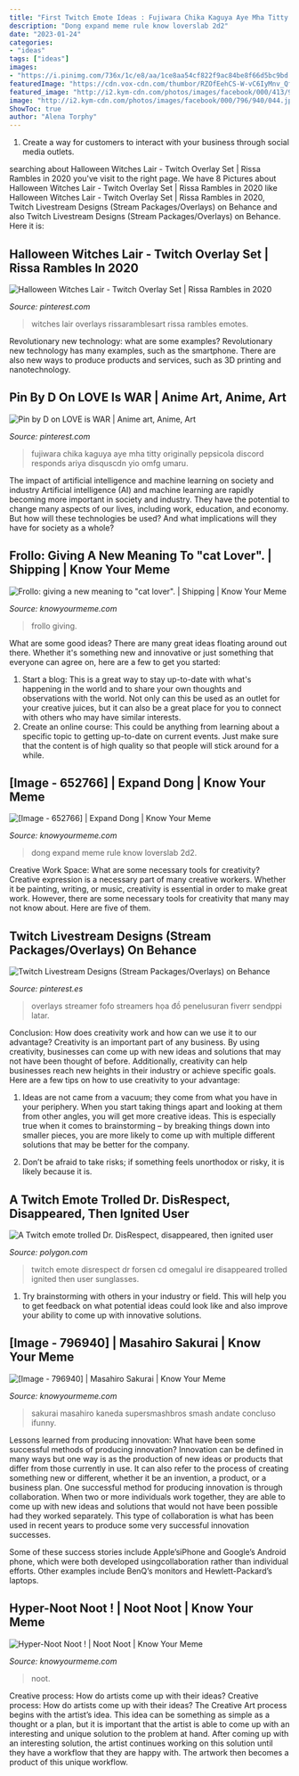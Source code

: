 ```yaml
---
title: "First Twitch Emote Ideas : Fujiwara Chika Kaguya Aye Mha Titty Originally Pepsicola Discord Responds Ariya Disquscdn Yio Omfg Umaru"
description: "Dong expand meme rule know loverslab 2d2"
date: "2023-01-24"
categories:
- "ideas"
tags: ["ideas"]
images:
- "https://i.pinimg.com/736x/1c/e8/aa/1ce8aa54cf822f9ac84be8f66d5bc9bd.jpg"
featuredImage: "https://cdn.vox-cdn.com/thumbor/RZOfEehCS-W-vC6IyMnv_Qfy_nI=/0x0:112x112/1200x0/filters:focal(0x0:112x112)/cdn.vox-cdn.com/uploads/chorus_asset/file/10775823/forsen_cd_first.png"
featured_image: "http://i2.kym-cdn.com/photos/images/facebook/000/413/976/895.jpg"
image: "http://i2.kym-cdn.com/photos/images/facebook/000/796/940/044.jpg"
ShowToc: true
author: "Alena Torphy"
---
```



1. Create a way for customers to interact with your business through social media outlets.

	

		
searching about Halloween Witches Lair - Twitch Overlay Set | Rissa Rambles in 2020 you've visit to the right page. We have 8 Pictures about Halloween Witches Lair - Twitch Overlay Set | Rissa Rambles in 2020 like Halloween Witches Lair - Twitch Overlay Set | Rissa Rambles in 2020, Twitch Livestream Designs (Stream Packages/Overlays) on Behance and also Twitch Livestream Designs (Stream Packages/Overlays) on Behance. Here it is:
		
    
## Halloween Witches Lair - Twitch Overlay Set | Rissa Rambles In 2020

<img loading=lazy src="https://i.pinimg.com/736x/1c/e8/aa/1ce8aa54cf822f9ac84be8f66d5bc9bd.jpg" onerror="this.onerror=null;this.src='https://tse2.mm.bing.net/th?id=OIP.EItYcO_jDFDYfU6puCM1ywAAAA&amp;pid=15.1';" alt="Halloween Witches Lair - Twitch Overlay Set | Rissa Rambles in 2020">

_Source: pinterest.com_

>witches lair overlays rissaramblesart rissa rambles emotes. 

	

Revolutionary new technology: what are some examples?
Revolutionary new technology has many examples, such as the smartphone. There are also new ways to produce products and services, such as 3D printing and nanotechnology.

    
## Pin By D On LOVE Is WAR | Anime Art, Anime, Art

<img loading=lazy src="https://i.pinimg.com/736x/23/ec/ec/23ecec9925cf8ea07c22588b43ceec07.jpg" onerror="this.onerror=null;this.src='https://tse4.mm.bing.net/th?id=OIP.a033-dnkKY-jSQetN7nW4gHaGI&amp;pid=15.1';" alt="Pin by D on LOVE is WAR | Anime art, Anime, Art">

_Source: pinterest.com_

>fujiwara chika kaguya aye mha titty originally pepsicola discord responds ariya disquscdn yio omfg umaru. 

	

The impact of artificial intelligence and machine learning on society and industry
Artificial intelligence (AI) and machine learning are rapidly becoming more important in society and industry. They have the potential to change many aspects of our lives, including work, education, and economy. But how will these technologies be used? And what implications will they have for society as a whole?

    
## Frollo: Giving A New Meaning To &quot;cat Lover&quot;. | Shipping | Know Your Meme

<img loading=lazy src="http://i2.kym-cdn.com/photos/images/facebook/000/413/976/895.jpg" onerror="this.onerror=null;this.src='https://tse3.mm.bing.net/th?id=OIP.CRihANuDaPihaw2IwNf1VgEzDK&amp;pid=15.1';" alt="Frollo: giving a new meaning to &quot;cat lover&quot;. | Shipping | Know Your Meme">

_Source: knowyourmeme.com_

>frollo giving. 

	

What are some good ideas?
There are many great ideas floating around out there. Whether it's something new and innovative or just something that everyone can agree on, here are a few to get you started: 
1. Start a blog: This is a great way to stay up-to-date with what's happening in the world and to share your own thoughts and observations with the world. Not only can this be used as an outlet for your creative juices, but it can also be a great place for you to connect with others who may have similar interests. 
2. Create an online course: This could be anything from learning about a specific topic to getting up-to-date on current events. Just make sure that the content is of high quality so that people will stick around for a while. 

    
## [Image - 652766] | Expand Dong | Know Your Meme

<img loading=lazy src="http://i2.kym-cdn.com/photos/images/facebook/000/652/766/2d2.png" onerror="this.onerror=null;this.src='https://tse1.mm.bing.net/th?id=OIP.xQVN71SeimpW9YW9aTyCowHaLD&amp;pid=15.1';" alt="[Image - 652766] | Expand Dong | Know Your Meme">

_Source: knowyourmeme.com_

>dong expand meme rule know loverslab 2d2. 

	

Creative Work Space: What are some necessary tools for creativity?
Creative expression is a necessary part of many creative workers. Whether it be painting, writing, or music, creativity is essential in order to make great work. However, there are some necessary tools for creativity that many may not know about. Here are five of them.

    
## Twitch Livestream Designs (Stream Packages/Overlays) On Behance

<img loading=lazy src="https://i.pinimg.com/736x/64/e1/ae/64e1ae26d50882b28213e01bfcb05875.jpg" onerror="this.onerror=null;this.src='https://tse2.mm.bing.net/th?id=OIP.Jczo0fjyxvXc-SHUNKeqKgHaEK&amp;pid=15.1';" alt="Twitch Livestream Designs (Stream Packages/Overlays) on Behance">

_Source: pinterest.es_

>overlays streamer fofo streamers họa đồ penelusuran fiverr sendppi latar. 

	

Conclusion: How does creativity work and how can we use it to our advantage?
Creativity is an important part of any business. By using creativity, businesses can come up with new ideas and solutions that may not have been thought of before. Additionally, creativity can help businesses reach new heights in their industry or achieve specific goals. Here are a few tips on how to use creativity to your advantage: 
1. Ideas are not came from a vacuum; they come from what you have in your periphery. When you start taking things apart and looking at them from other angles, you will get more creative ideas. This is especially true when it comes to brainstorming – by breaking things down into smaller pieces, you are more likely to come up with multiple different solutions that may be better for the company. 

2. Don’t be afraid to take risks; if something feels unorthodox or risky, it is likely because it is.

    
## A Twitch Emote Trolled Dr. DisRespect, Disappeared, Then Ignited User

<img loading=lazy src="https://cdn.vox-cdn.com/thumbor/RZOfEehCS-W-vC6IyMnv_Qfy_nI=/0x0:112x112/1200x0/filters:focal(0x0:112x112)/cdn.vox-cdn.com/uploads/chorus_asset/file/10775823/forsen_cd_first.png" onerror="this.onerror=null;this.src='https://tse2.mm.bing.net/th?id=OIP.YP_Imf2mvRE3iruqtRsQwwHaHa&amp;pid=15.1';" alt="A Twitch emote trolled Dr. DisRespect, disappeared, then ignited user">

_Source: polygon.com_

>twitch emote disrespect dr forsen cd omegalul ire disappeared trolled ignited then user sunglasses. 

	

1. Try brainstorming with others in your industry or field. This will help you to get feedback on what potential ideas could look like and also improve your ability to come up with innovative solutions.

    
## [Image - 796940] | Masahiro Sakurai | Know Your Meme

<img loading=lazy src="http://i2.kym-cdn.com/photos/images/facebook/000/796/940/044.jpg" onerror="this.onerror=null;this.src='https://tse3.mm.bing.net/th?id=OIP.MNQdzBXioMPHyrXZTy2NuAHaFj&amp;pid=15.1';" alt="[Image - 796940] | Masahiro Sakurai | Know Your Meme">

_Source: knowyourmeme.com_

>sakurai masahiro kaneda supersmashbros smash andate concluso ifunny. 

	

Lessons learned from producing innovation: What have been some successful methods of producing innovation?
Innovation can be defined in many ways but one way is as the production of new ideas or products that differ from those currently in use. It can also refer to the process of creating something new or different, whether it be an invention, a product, or a business plan.
One successful method for producing innovation is through collaboration. When two or more individuals work together, they are able to come up with new ideas and solutions that would not have been possible had they worked separately. This type of collaboration is what has been used in recent years to produce some very successful innovation successes.

Some of these success stories include Apple’siPhone and Google’s Android phone, which were both developed usingcollaboration rather than individual efforts. Other examples include BenQ’s monitors and Hewlett-Packard’s laptops.

    
## Hyper-Noot Noot ! | Noot Noot | Know Your Meme

<img loading=lazy src="http://i0.kym-cdn.com/photos/images/facebook/000/769/460/832.jpg" onerror="this.onerror=null;this.src='https://tse4.mm.bing.net/th?id=OIP.RbK8mxL61FPesa6IaXiJgwD6D6&amp;pid=15.1';" alt="Hyper-Noot Noot ! | Noot Noot | Know Your Meme">

_Source: knowyourmeme.com_

>noot. 

	

Creative process: How do artists come up with their ideas?
Creative process: How do artists come up with their ideas?
The Creative Art process begins with the artist’s idea. This idea can be something as simple as a thought or a plan, but it is important that the artist is able to come up with an interesting and unique solution to the problem at hand. After coming up with an interesting solution, the artist continues working on this solution until they have a workflow that they are happy with. The artwork then becomes a product of this unique workflow.

